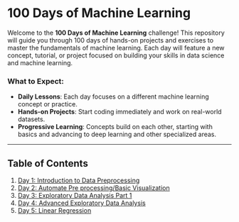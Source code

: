 # 100 Days of Machine Learning

Welcome to the **100 Days of Machine Learning** challenge! This repository will guide you through 100 days of hands-on projects and exercises to master the fundamentals of machine learning. Each day will feature a new concept, tutorial, or project focused on building your skills in data science and machine learning.

### What to Expect:
- **Daily Lessons**: Each day focuses on a different machine learning concept or practice.
- **Hands-on Projects**: Start coding immediately and work on real-world datasets.
- **Progressive Learning**: Concepts build on each other, starting with basics and advancing to deep learning and other specialized areas.

---

## Table of Contents

1. [Day 1: Introduction to Data Preprocessing](Day-1-Understanding-Data-Processing)
2. [Day 2: Automate Pre processing/Basic Visualization](Day-2-Automate-Pre-processing-Visualisation)
3. [Day 3: Exploratory Data Analysis Part 1](Day-3-Exploratory-Data-Analysis-Part-1)
4. [Day 4: Advanced Exploratory Data Analysis](Day-4-Advanced-Exploratory-Data-Analysis)
5. [Day 5: Linear Regression](Day-5-Linear-Regression)